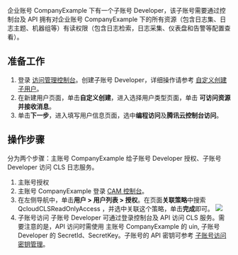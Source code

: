 
企业账号 CompanyExample 下有一个子账号 Developer，该子账号需要通过控制台及 API 拥有对企业账号 CompanyExample 下的所有资源（包含日志集、日志主题、机器组等）有读权限（包含日志检索，日志采集、仪表盘和告警等配置查看）。

## 准备工作

1. 登录 [访问管理控制台](https://console.cloud.tencent.com/cam)。创建子账号 Developer，详细操作请参考 [自定义创建子用户](https://cloud.tencent.com/document/product/598/13674)。
2. 在新建用户页面，单击**自定义创建**，进入选择用户类型页面，单击 **可访问资源并接收消息**。
3. 单击**下一步**，进入填写用户信息页面，选中**编程访问**及**腾讯云控制台访问**。

## 操作步骤

分为两个步骤：主账号 CompanyExample 给子账号 Developer 授权、子账号 Developer 访问 CLS 日志服务。
1. 主账号授权
 1. 主账号 CompanyExample 登录 [CAM 控制台](https://console.cloud.tencent.com/cam)。
 2. 在左侧导航中，单击**用户 > 用户列表 > 授权**。在页面**关联策略**中搜索 QcloudCLSReadOnlyAccess  ，并选中关联这个策略，单击**完成**即可。
   ![](https://main.qcloudimg.com/raw/bf8fdff48096fc52463b57d435c3f65c/%E4%BC%81%E4%B8%9A%E5%BE%AE%E4%BF%A1%E6%88%AA%E5%9B%BE_391d4bf7-88f7-4260-8a93-57a75b18a64c.png)
2. 子账号访问
   子账号 Developer 可通过登录控制台及 API 访问 CLS 服务。需要注意的是，API 访问时需使用 主账号 CompanyExample 的 uin, 子账号 Developer 的 SecretId、SecretKey。子账号的 API  密钥可参考 [子账号访问密钥管理](https://cloud.tencent.com/document/product/598/37140)。


